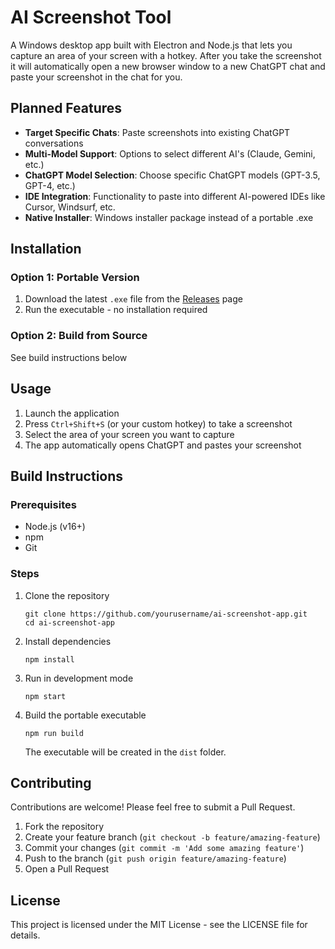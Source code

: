 # AI Screenshot Tool

A Windows desktop app built with Electron and Node.js that lets you capture an area of your screen with a hotkey. After you take the screenshot it will automatically open a new browser window to a new ChatGPT chat and paste your screenshot in the chat for you.

## Planned Features

- **Target Specific Chats**: Paste screenshots into existing ChatGPT conversations
- **Multi-Model Support**: Options to select different AI's (Claude, Gemini, etc.)
- **ChatGPT Model Selection**: Choose specific ChatGPT models (GPT-3.5, GPT-4, etc.)
- **IDE Integration**: Functionality to paste into different AI-powered IDEs like Cursor, Windsurf, etc.
- **Native Installer**: Windows installer package instead of a portable .exe

## Installation

### Option 1: Portable Version
1. Download the latest `.exe` file from the [Releases](https://github.com/samkleespies/ai-screenshot-app/releases) page
2. Run the executable - no installation required

### Option 2: Build from Source
See build instructions below

## Usage

1. Launch the application
2. Press `Ctrl+Shift+S` (or your custom hotkey) to take a screenshot
3. Select the area of your screen you want to capture
4. The app automatically opens ChatGPT and pastes your screenshot

## Build Instructions

### Prerequisites
- Node.js (v16+)
- npm
- Git

### Steps
1. Clone the repository
   ```
   git clone https://github.com/yourusername/ai-screenshot-app.git
   cd ai-screenshot-app
   ```

2. Install dependencies
   ```
   npm install
   ```

3. Run in development mode
   ```
   npm start
   ```

4. Build the portable executable
   ```
   npm run build
   ```
   The executable will be created in the `dist` folder.

## Contributing

Contributions are welcome! Please feel free to submit a Pull Request.

1. Fork the repository
2. Create your feature branch (`git checkout -b feature/amazing-feature`)
3. Commit your changes (`git commit -m 'Add some amazing feature'`)
4. Push to the branch (`git push origin feature/amazing-feature`)
5. Open a Pull Request

## License

This project is licensed under the MIT License - see the LICENSE file for details. 